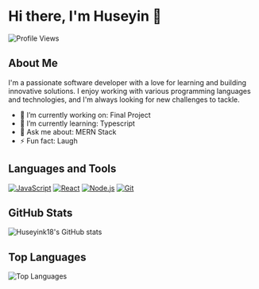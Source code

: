 # Hi there, I'm Huseyin 👋

![Profile Views](https://komarev.com/ghpvc/?username=Huseyink18)

## About Me

I'm a passionate software developer with a love for learning and building innovative solutions. I enjoy working with various programming languages and technologies, and I'm always looking for new challenges to tackle.

- 🔭 I’m currently working on: Final Project
- 🌱 I’m currently learning: Typescript
- 💬 Ask me about: MERN Stack
- ⚡ Fun fact: Laugh

## Languages and Tools

[![JavaScript](https://img.shields.io/badge/JavaScript-F7DF1E?style=for-the-badge&logo=javascript&logoColor=black)](https://developer.mozilla.org/en-US/docs/Web/JavaScript)
[![React](https://img.shields.io/badge/React-20232A?style=for-the-badge&logo=react&logoColor=61DAFB)](https://reactjs.org/)
[![Node.js](https://img.shields.io/badge/Node.js-339933?style=for-the-badge&logo=nodedotjs&logoColor=white)](https://nodejs.org/)
[![Git](https://img.shields.io/badge/Git-F05032?style=for-the-badge&logo=git&logoColor=white)](https://git-scm.com/)

## GitHub Stats

![Huseyink18's GitHub stats](https://github-readme-stats.vercel.app/api?username=Huseyink18&show_icons=true&theme=radical)

## Top Languages

![Top Languages](https://github-readme-stats.vercel.app/api/top-langs/?username=Huseyink18&layout=compact&theme=radical)

